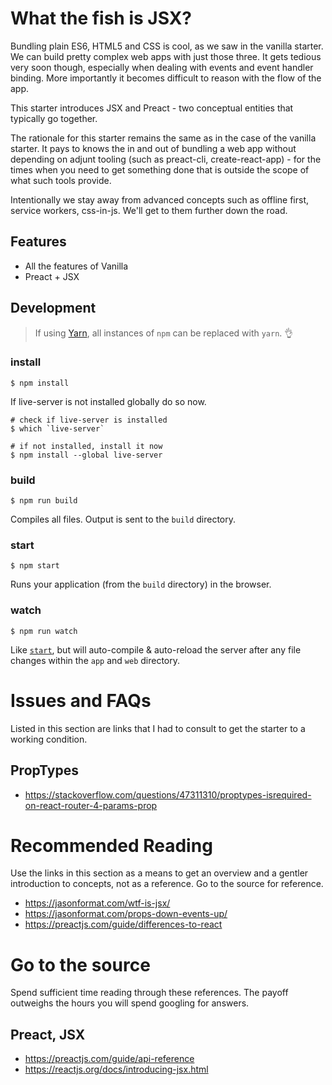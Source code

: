 What the fish is JSX?
=====================
Bundling plain ES6, HTML5 and CSS is cool, as we saw in the vanilla starter. We
can build pretty complex web apps with just those three. It gets tedious very
soon though, especially when dealing with events and event handler binding. More
importantly it becomes difficult to reason with the flow of the app.

This starter introduces JSX and Preact - two conceptual entities that typically
go together.

The rationale for this starter remains the same as in the case of the vanilla
starter. It pays to knows the in and out of bundling a web app without depending
on adjunt tooling (such as preact-cli, create-react-app) - for the times when
you need to get something done that is outside the scope of what such tools
provide.

Intentionally we stay away from advanced concepts such as offline first, service
workers, css-in-js. We'll get to them further down the road.

Features
--------
* All the features of Vanilla
* Preact + JSX

Development
-----------
> If using [Yarn](https://yarnpkg.com/), all instances of `npm` can be replaced with `yarn`. :ok_hand:

### install
```
$ npm install
```

If live-server is not installed globally do so now.

```
# check if live-server is installed
$ which `live-server`

# if not installed, install it now
$ npm install --global live-server
```

### build
```
$ npm run build
```

Compiles all files. Output is sent to the `build` directory.

### start
```
$ npm start
```
Runs your application (from the `build` directory) in the browser.

### watch
```
$ npm run watch
```

Like [`start`](#start), but will auto-compile & auto-reload the server after any file changes within the `app` and `web` directory.

Issues and FAQs
===============
Listed in this section are links that I had to consult to get the starter to a working condition.

PropTypes
---------
- https://stackoverflow.com/questions/47311310/proptypes-isrequired-on-react-router-4-params-prop

Recommended Reading
===================
Use the links in this section as a means to get an overview and a gentler
introduction to concepts, not as a reference. Go to the source for reference.

- https://jasonformat.com/wtf-is-jsx/
- https://jasonformat.com/props-down-events-up/
- https://preactjs.com/guide/differences-to-react

Go to the source
================
Spend sufficient time reading through these references. The payoff outweighs the hours you will spend googling for answers.

Preact, JSX
-----------
- https://preactjs.com/guide/api-reference
- https://reactjs.org/docs/introducing-jsx.html